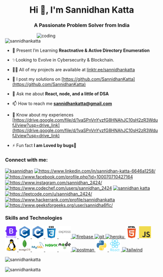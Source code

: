 

<!--
**SannidhanKatta/SannidhanKatta** is a ✨ _special_ ✨ repository because its `README.md` (this file) appears on your GitHub profile.

Here are some ideas to get you started:

- 🔭 I’m currently working on ...
- 🌱 I’m currently learning ...
- 👯 I’m looking to collaborate on ...
- 🤔 I’m looking for help with ...
- 💬 Ask me about ...
- 📫 How to reach me: ...
- 😄 Pronouns: ...
- ⚡ Fun fact: ...
-->


<h1 align="center">Hi 👋, I'm Sannidhan Katta</h1>
<h3 align="center">A Passionate Problem Solver from India</h3>
<img align = "right" alt = "coding" width = "400" src = "https://media.giphy.com/media/JqmupuTVZYaQX5s094/giphy.gif?cid=ecf05e47x6x93qmfb1b4hs2u71fcb38djqkd3kklc3xweuam&ep=v1_gifs_search&rid=giphy.gif&ct=g">

<p align="left"> <img src="https://komarev.com/ghpvc/?username=sannidhankatta&label=Profile%20views&color=0e75b6&style=flat" alt="sannidhankatta" /> </p>

- 🌱 Present I’m Learning **Reactnative & Active Directory Enumeration**
  
- ✨Looking to Evolve in Cybersecurity & Blockchain.

- 👨‍💻 All of my projects are available at [linktr.ee/sannidhankatta](linktr.ee/sannidhankatta)

- 📝 I post my solutions on [https://github.com/SannidhanKatta](https://github.com/SannidhanKatta)

- 💬 Ask me about **React, node, and a little of DSA**

- 📫 How to reach me **sannidhankatta@gmail.com**

- 📄 Know about my experiences [https://drive.google.com/file/d/1vaSPnVnYyzfG8HNAhJC10sH2zR3WdufJ/view?usp=drive_link](https://drive.google.com/file/d/1vaSPnVnYyzfG8HNAhJC10sH2zR3WdufJ/view?usp=drive_link)

- ⚡ Fun fact **I am Loved by bugs🐛**

<h3 align="left">Connect with me:</h3>
<p align="left">
<a href="https://twitter.com/ksannidhan" target="blank"><img align="center" src="https://raw.githubusercontent.com/rahuldkjain/github-profile-readme-generator/master/src/images/icons/Social/twitter.svg" alt="ksannidhan" height="30" width="40" /></a>
<a href="https://linkedin.com/in/sannidhan-katta-6646a1258/" target="blank"><img align="center" src="https://raw.githubusercontent.com/rahuldkjain/github-profile-readme-generator/master/src/images/icons/Social/linked-in-alt.svg" alt="https://www.linkedin.com/in/sannidhan-katta-6646a1258/" height="30" width="40" /></a>
<a href="https://fb.com/profile.php?id=100070710427164" target="blank"><img align="center" src="https://raw.githubusercontent.com/rahuldkjain/github-profile-readme-generator/master/src/images/icons/Social/facebook.svg" alt="https://www.facebook.com/profile.php?id=100070710427164" height="30" width="40" /></a>
<a href="https://instagram.com/sannidhan_2424/" target="blank"><img align="center" src="https://raw.githubusercontent.com/rahuldkjain/github-profile-readme-generator/master/src/images/icons/Social/instagram.svg" alt="https://www.instagram.com/sannidhan_2424/" height="30" width="40" /></a>
<a href="https://www.codechef.com/users/sannidhan_2424" target="blank"><img align="center" src="https://cdn.jsdelivr.net/npm/simple-icons@3.1.0/icons/codechef.svg" alt="https://www.codechef.com/users/sannidhan_2424" height="30" width="40" /></a>
<a href="https://www.hackerrank.com/sannidhan katta" target="blank"><img align="center" src="https://raw.githubusercontent.com/rahuldkjain/github-profile-readme-generator/master/src/images/icons/Social/hackerrank.svg" alt="sannidhan katta" height="30" width="40" /></a>
<a href="https://leetcode.com/u/sannidhan_2424/" target="blank"><img align="center" src="https://raw.githubusercontent.com/rahuldkjain/github-profile-readme-generator/master/src/images/icons/Social/leet-code.svg" alt="https://leetcode.com/u/sannidhan_2424/" height="30" width="40" /></a>
<a href="https://www.hackerrank.com/profile/sannidhankatta" target="blank"><img align="center" src="https://raw.githubusercontent.com/rahuldkjain/github-profile-readme-generator/master/src/images/icons/Social/hackerearth.svg" alt="https://www.hackerrank.com/profile/sannidhankatta" height="30" width="40" /></a>
<a href="https://www.geeksforgeeks.org/user/sannidha6flc/" target="blank"><img align="center" src="https://raw.githubusercontent.com/rahuldkjain/github-profile-readme-generator/master/src/images/icons/Social/geeks-for-geeks.svg" alt="https://www.geeksforgeeks.org/user/sannidha6flc/" height="30" width="40" /></a>
</p>

<h3 align="left">Skills and Technologies</h3>
<p align="left"> <a href="https://getbootstrap.com" target="_blank" rel="noreferrer"> <img src="https://raw.githubusercontent.com/devicons/devicon/master/icons/bootstrap/bootstrap-plain-wordmark.svg" alt="bootstrap" width="40" height="40"/> </a> <a href="https://www.cprogramming.com/" target="_blank" rel="noreferrer"> <img src="https://raw.githubusercontent.com/devicons/devicon/master/icons/c/c-original.svg" alt="c" width="40" height="40"/> </a> <a href="https://www.w3schools.com/cpp/" target="_blank" rel="noreferrer"> <img src="https://raw.githubusercontent.com/devicons/devicon/master/icons/cplusplus/cplusplus-original.svg" alt="cplusplus" width="40" height="40"/> </a> <a href="https://www.w3schools.com/css/" target="_blank" rel="noreferrer"> <img src="https://raw.githubusercontent.com/devicons/devicon/master/icons/css3/css3-original-wordmark.svg" alt="css3" width="40" height="40"/> </a> <a href="https://expressjs.com" target="_blank" rel="noreferrer"> <img src="https://raw.githubusercontent.com/devicons/devicon/master/icons/express/express-original-wordmark.svg" alt="express" width="40" height="40"/> </a> <a href="https://firebase.google.com/" target="_blank" rel="noreferrer"> <img src="https://www.vectorlogo.zone/logos/firebase/firebase-icon.svg" alt="firebase" width="40" height="40"/> </a> <a href="https://git-scm.com/" target="_blank" rel="noreferrer"> <img src="https://www.vectorlogo.zone/logos/git-scm/git-scm-icon.svg" alt="git" width="40" height="40"/> </a> <a href="https://heroku.com" target="_blank" rel="noreferrer"> <img src="https://www.vectorlogo.zone/logos/heroku/heroku-icon.svg" alt="heroku" width="40" height="40"/> </a> <a href="https://www.w3.org/html/" target="_blank" rel="noreferrer"> <img src="https://raw.githubusercontent.com/devicons/devicon/master/icons/html5/html5-original-wordmark.svg" alt="html5" width="40" height="40"/> </a> <a href="https://developer.mozilla.org/en-US/docs/Web/JavaScript" target="_blank" rel="noreferrer"> <img src="https://raw.githubusercontent.com/devicons/devicon/master/icons/javascript/javascript-original.svg" alt="javascript" width="40" height="40"/> </a> <a href="https://www.linux.org/" target="_blank" rel="noreferrer"> <img src="https://raw.githubusercontent.com/devicons/devicon/master/icons/linux/linux-original.svg" alt="linux" width="40" height="40"/> </a> <a href="https://www.mongodb.com/" target="_blank" rel="noreferrer"> <img src="https://raw.githubusercontent.com/devicons/devicon/master/icons/mongodb/mongodb-original-wordmark.svg" alt="mongodb" width="40" height="40"/> </a> <a href="https://www.mysql.com/" target="_blank" rel="noreferrer"> <img src="https://raw.githubusercontent.com/devicons/devicon/master/icons/mysql/mysql-original-wordmark.svg" alt="mysql" width="40" height="40"/> </a> <a href="https://www.nginx.com" target="_blank" rel="noreferrer"> <img src="https://raw.githubusercontent.com/devicons/devicon/master/icons/nginx/nginx-original.svg" alt="nginx" width="40" height="40"/> </a> <a href="https://nodejs.org" target="_blank" rel="noreferrer"> <img src="https://raw.githubusercontent.com/devicons/devicon/master/icons/nodejs/nodejs-original-wordmark.svg" alt="nodejs" width="40" height="40"/> </a> <a href="https://postman.com" target="_blank" rel="noreferrer"> <img src="https://www.vectorlogo.zone/logos/getpostman/getpostman-icon.svg" alt="postman" width="40" height="40"/> </a> <a href="https://www.python.org" target="_blank" rel="noreferrer"> <img src="https://raw.githubusercontent.com/devicons/devicon/master/icons/python/python-original.svg" alt="python" width="40" height="40"/> </a> <a href="https://reactjs.org/" target="_blank" rel="noreferrer"> <img src="https://raw.githubusercontent.com/devicons/devicon/master/icons/react/react-original-wordmark.svg" alt="react" width="40" height="40"/> </a> <a href="https://tailwindcss.com/" target="_blank" rel="noreferrer"> <img src="https://www.vectorlogo.zone/logos/tailwindcss/tailwindcss-icon.svg" alt="tailwind" width="40" height="40"/> </a> </p>

<p><img align="center" src="https://github-readme-stats.vercel.app/api/top-langs?username=sannidhankatta&show_icons=true&locale=en&layout=compact" alt="sannidhankatta" /></p>

<p><img align="center" src="https://github-readme-streak-stats.herokuapp.com/?user=sannidhankatta&" alt="sannidhankatta" /></p>
